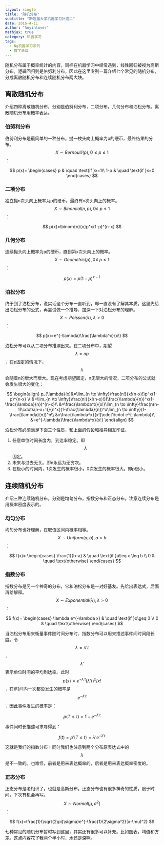 ```yaml
---
layout: single
title: "随机分布"
subtitle: "斯坦福大学机器学习补遗二"
date: 2016-4-11
author: "Anyinlover"
mathjax: true
category: 机器学习
tags:
  - Ng机器学习系列
  - 数学基础
---
```


随机分布属于概率统计的内容，同样在机器学习中经常遇到，线性回归被视为高斯分布，逻辑回归则是伯努利分布，因此在这里专列一篇介绍七个常见的随机分布，分成离散随机分布和连续随机分布两大块。

## 离散随机分布
介绍四种离散随机分布，分别是伯努利分布，二项分布，几何分布和泊松分布。离散随机分布用概率表达。

### 伯努利分布
伯努利分布是最简单的一种分布，抛一枚头向上概率为p的硬币，最终结果的分布。$$X\sim Bernoulli(p),0\leq p\leq1$$：

$$
p(x)=
\begin{cases}
p & \quad \text{if }x=1\\
1-p & \quad \text{if }x=0
\end{cases}
$$

### 二项分布
独立抛n次头向上概率为p的硬币，最终有x次头向上的概率。$$X\sim Binomial(n,p), 0\leq \ p\leq 1$$：

$$
p(x)=\binom{n}{x}p^x(1-p)^{n-x}
$$

### 几何分布
连续抛头向上概率为p的硬币，直到第x次头向上的概率。$$X\sim Geometric(p), 0\leq \ p\leq 1$$：

$$
p(x)=p(1-p)^{x-1}
$$

### 泊松分布
终于到了泊松分布，说实话这个分布一直听到，却一直没有了解其本质。这里先给出泊松分布的公式，再尝试做一个推导，加深一下对泊松分布的理解。$$X\sim Poisson(\lambda), \lambda > 0$$：

$$
p(x)=e^{-\lambda}\frac{\lambda^x}{x!}
$$

泊松分布可以从二项分布推演出来。在二项分布中，期望$$\lambda=np$$，在p固定的情况下，$$\lambda$$会随着n的增大而增大。现在考虑期望固定，n无限大的情况，二项分布的公式就会发生很大的变化：

$$
\begin{align}
p_{\lambda}(x)&=\lim_{n \to \infty}\frac{n!}{x!(n-x)!}p^x(1-p)^{n-x} \\
&=\lim_{n \to \infty}\frac{n!}{x!(n-x)!}(\frac{\lambda}{n})^x(1-\frac{\lambda}{n})^{n-x}\\
&=\frac{\lambda^x}{x!}\lim_{n \to \infty}\frac{n(n-1)\cdots(n-x+1)}{n^x}(1-\frac{\lambda}{n})^x\lim_{n \to \infty}(1-\frac{\lambda}{n})^n\\
&=\frac{\lambda^x}{x!}\cdot1\cdot e^{-\lambda}\\
&=e^{-\lambda}\frac{\lambda^x}{x!}
\end{align}
$$

泊松分布必须满足下面三个性质，和上面的假设和推导相互印证。

1. 任意单位时间长度内，到达率稳定。即$$\lambda$$固定。
2. 未来与过去无关。即n永远为无穷次。
3. 在极小的时间内，1次发生的概率很小，0次发生的概率很大。即p很小。

## 连续随机分布
介绍三种连续随机分布，分别是均匀分布，指数分布和正态分布。注意连续分布是用概率密度表示的。

### 均匀分布
均匀分布也好理解，在取值区间内概率相等。$$X\sim Uniform(a,b), a<b$$：

$$
f(x)=
\begin{cases}
\frac{1}{b-a} & \quad \text{if }a\leq x \leq b \\
0 & \quad \text{otherwise}
\end{cases}
$$

### 指数分布
指数分布是另一个神奇的分布，它和泊松分布是一对好基友。先给出表达式，后面再给解释。$$X\sim Exponential(\lambda), \lambda>0$$：

$$
f(x)=
\begin{cases}
\lambda e^{-\lambda x} & \quad \text{if }x\geq 0 \\
0 & \quad \text{otherwise}
\end{cases}
$$

当泊松分布用来衡量事件随时间分布时，指数分布可以用来描述事件间时间段长度。令$$\lambda=\lambda't$$，$$\lambda'$$表示单位时间的平均到达率。此时$$p(x)=e^{-\lambda't}(\lambda't)^x/x!$$，在t时间内一次都没发生的概率是$$e^{-\lambda' t}$$，因此事件发生的概率是：

$$
p(T\leq t)=1-e^{-\lambda' t}
$$

事件间时长描述可求导得到：

$$
f(t)=p'(T\leq t)=\lambda' e^{-\lambda' t}
$$

这就是我们的指数分布！同时我们也注意到两个分布原表达式中的$$\lambda$$是不一致的。也难怪，前者是用来表达概率的，后者是用来表达概率密度的。

### 正态分布
正态分布是老相识了，也就是高斯分布。正态分布也有很多神奇的性质，限于时间，下次有机会再写。$$X \sim Normal(\mu,\sigma^2)$$：

$$
f(x)=\frac{1}{\sqrt{2\pi}\sigma}e^{-\frac{1}{2\sigma^2}(x-\mu)^2}
$$


七种常见的随机分布暂时写到这里，其实还有很多可以补充。比如图表，均值和方差。这点内容花了我两个半小时，水还是深啊。
